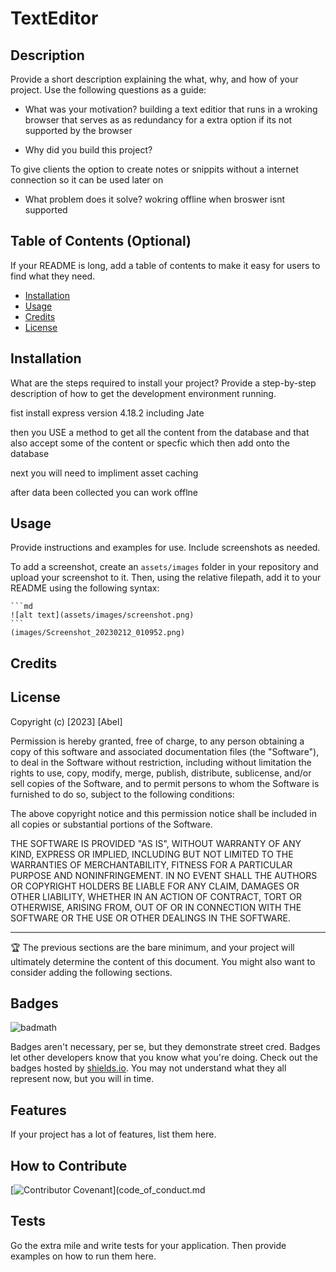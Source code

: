 # TextEditor

## Description

Provide a short description explaining the what, why, and how of your project. Use the following questions as a guide:

- What was your motivation?
building a text editior that runs in a wroking browser that serves as as redundancy for a extra option if its not supported by the browser

- Why did you build this project? 

To give clients the option to create notes or snippits without a internet connection so it can be used later on

- What problem does it solve?
wokring offline when broswer isnt supported 


## Table of Contents (Optional)

If your README is long, add a table of contents to make it easy for users to find what they need.

- [Installation](#installation)
- [Usage](#usage)
- [Credits](#credits)
- [License](#license)

## Installation

What are the steps required to install your project? Provide a step-by-step description of how to get the development environment running.

fist install express version 4.18.2
including Jate

then you USE a method to get all the content from the database and that also accept some of the content or specfic which then add onto the database

next you will need to impliment asset caching 

after data been collected 
you can work offlne

## Usage

Provide instructions and examples for use. Include screenshots as needed.

To add a screenshot, create an `assets/images` folder in your repository and upload your screenshot to it. Then, using the relative filepath, add it to your README using the following syntax:

    ```md
    ![alt text](assets/images/screenshot.png)
    ```
    (images/Screenshot_20230212_010952.png)
    

## Credits


## License


Copyright (c) [2023] [Abel]

Permission is hereby granted, free of charge, to any person obtaining a copy
of this software and associated documentation files (the "Software"), to deal
in the Software without restriction, including without limitation the rights
to use, copy, modify, merge, publish, distribute, sublicense, and/or sell
copies of the Software, and to permit persons to whom the Software is
furnished to do so, subject to the following conditions:

The above copyright notice and this permission notice shall be included in all
copies or substantial portions of the Software.

THE SOFTWARE IS PROVIDED "AS IS", WITHOUT WARRANTY OF ANY KIND, EXPRESS OR
IMPLIED, INCLUDING BUT NOT LIMITED TO THE WARRANTIES OF MERCHANTABILITY,
FITNESS FOR A PARTICULAR PURPOSE AND NONINFRINGEMENT. IN NO EVENT SHALL THE
AUTHORS OR COPYRIGHT HOLDERS BE LIABLE FOR ANY CLAIM, DAMAGES OR OTHER
LIABILITY, WHETHER IN AN ACTION OF CONTRACT, TORT OR OTHERWISE, ARISING FROM,
OUT OF OR IN CONNECTION WITH THE SOFTWARE OR THE USE OR OTHER DEALINGS IN THE
SOFTWARE.

---

🏆 The previous sections are the bare minimum, and your project will ultimately determine the content of this document. You might also want to consider adding the following sections.

## Badges

![badmath](https://img.shields.io/github/languages/top/lernantino/badmath)

Badges aren't necessary, per se, but they demonstrate street cred. Badges let other developers know that you know what you're doing. Check out the badges hosted by [shields.io](https://shields.io/). You may not understand what they all represent now, but you will in time.

## Features

If your project has a lot of features, list them here.

## How to Contribute

[![Contributor Covenant](https://img.shields.io/badge/Contributor%20Covenant-2.1-4baaaa.svg)](code_of_conduct.md
## Tests

Go the extra mile and write tests for your application. Then provide examples on how to run them here.